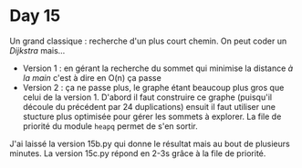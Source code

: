 # Day 15

Un grand classique : recherche d'un plus court chemin. On peut coder un _Dijkstra_ mais...

- Version 1 : en gérant la recherche du sommet qui minimise la distance _à la main_ c'est à dire en O(n) ça passe
- Version 2 : ça ne passe plus, le graphe étant beaucoup plus gros que celui de la version 1. D'abord il faut construire ce graphe (puisqu'il découle du précédent par 24 duplications) ensuit il faut utiliser une stucture plus optimisée pour gérer les sommets à explorer. La file de priorité du module `heapq` permet de s'en sortir.

J'ai laissé la version 15b.py qui donne le résultat mais au bout de plusieurs minutes. La version 15c.py répond en 2-3s grâce à la file de priorité.
